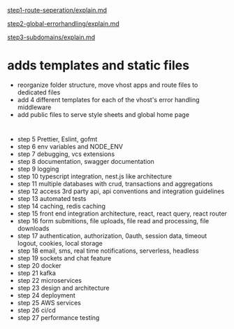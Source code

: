 [step1-route-seperation/explain.md](https://github.com/dheeraj-br/random/blob/step1-route-seperation/explain.md)

[step2-global-errorhandling/explain.md](https://github.com/dheeraj-br/random/blob/step2-global-errorhandling/explain.md)

[step3-subdomains/explain.md](https://github.com/dheeraj-br/random/blob/step3-subdomains/explain.md)

# adds templates and static files

- reorganize folder structure, move vhost apps and route files to dedicated files
- add 4 different templates for each of the vhost's error handling middleware
- add public files to serve style sheets and global home page

#

- step 5 Prettier, Eslint, gofmt
- step 6 env variables and NODE_ENV
- step 7 debugging, vcs extensions
- step 8 documentation, swagger documentation
- step 9 logging
- step 10 typescript integration, nest.js like architecture
- step 11 multiple databases with crud, transactions and aggregations
- step 12 access 3rd party api, api conventions and integration guidelines
- step 13 automated tests
- step 14 caching, redis caching
- step 15 front end integration architecture, react, react query, react router
- step 16 form submitions, file uploads, file read and processing, file downloads
- step 17 authentication, authorization, 0auth, session data, timeout logout, cookies, local storage
- step 18 email, sms, real time notifications, serverless, headless
- step 19 sockets and chat feature
- step 20 docker
- step 21 kafka
- step 22 microservices
- step 23 design and architecture
- step 24 deployment
- step 25 AWS services
- step 26 ci/cd
- step 27 performance testing
